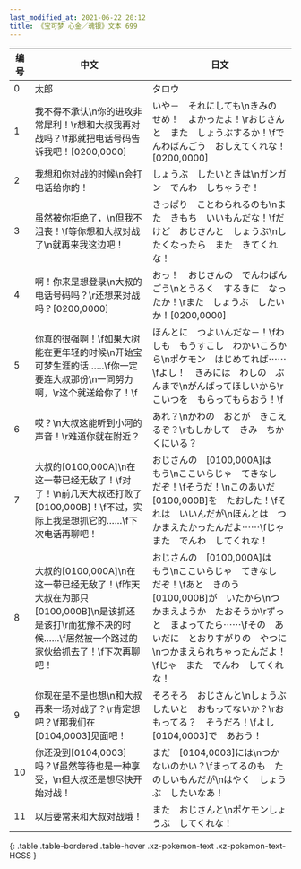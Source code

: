 ```yaml
---
last_modified_at: 2021-06-22 20:12
title: 《宝可梦 心金／魂银》文本 699
---
```

| 编号 | 中文 | 日文 |
| ---- | ---- | ---- |
| 0 | 太郎 | タロウ |
| 1 | 我不得不承认\n你的进攻非常犀利！\r想和大叔我再对战吗？\f那就把电话号码告诉我吧！[0200,0000] | いや－　それにしても\nきみの　せめ！　よかったよ！\rおじさんと　また　しょうぶするか！\fでんわばんごう　おしえてくれな！[0200,0000] |
| 2 | 我想和你对战的时候\n会打电话给你的！ | しょうぶ　したいときは\nガンガン　でんわ　しちゃうぞ！ |
| 3 | 虽然被你拒绝了，\n但我不沮丧！\f等你想和大叔对战了\n就再来我这边吧！ | きっぱり　ことわられるのも\nまた　きもち　いいもんだな！\fだけど　おじさんと　しょうぶ\nしたくなったら　また　きてくれな！ |
| 4 | 啊！你来是想登录\n大叔的电话号码吗？\r还想来对战吗？[0200,0000] | おっ！　おじさんの　でんわばんごう\nとうろく　するきに　なったか！\rまた　しょうぶ　したいか！[0200,0000] |
| 5 | 你真的很强啊！\f如果大树能在更年轻的时候\n开始宝可梦生涯的话……\f你一定要连大叔那份\n一同努力啊，\r这个就送给你了！\f | ほんとに　つよいんだな－！\fわしも　もうすこし　わかいころから\nポケモン　はじめてれば⋯⋯\fよし！　きみには　わしの　ぶんまで\nがんばってほしいから\rこいつを　もらってもらおう！\f |
| 6 | 哎？\n大叔这能听到小河的声音！\r难道你就在附近？ | あれ？\nかわの　おとが　きこえるぞ？\rもしかして　きみ　ちかくにいる？ |
| 7 | 大叔的[0100,000A]\n在这一带已经无敌了！\f对了！\n前几天大叔还打败了[0100,000B]！\f不过，实际上我是想抓它的……\f下次电话再聊吧！ | おじさんの　[0100,000A]は　もう\nここいらじゃ　てきなし　だぞ！\fそうだ！\nこのあいだ　[0100,000B]を　たおした！\fそれは　いいんだが\nほんとは　つかまえたかったんだよ⋯⋯\fじゃ　また　でんわ　してくれな！ |
| 8 | 大叔的[0100,000A]\n在这一带已经无敌了！\f昨天大叔在为那只[0100,000B]\n是该抓还是该打\r而犹豫不决的时候……\f居然被一个路过的家伙给抓去了！\f下次再聊吧！ | おじさんの　[0100,000A]は　もう\nここいらじゃ　てきなし　だぞ！\fあと　きのう　[0100,000B]が　いたから\nつかまえようか　たおそうか\rずっと　まよってたら⋯⋯\fその　あいだに　とおりすがりの　やつに\nつかまえられちゃったんだよ！\fじゃ　また　でんわ　してくれな！ |
| 9 | 你现在是不是也想\n和大叔再来一场对战了？\r肯定想吧？\f那我们在[0104,0003]见面吧！ | そろそろ　おじさんと\nしょうぶ　したいと　おもってないか？\rおもってる？　そうだろ！\fよし　[0104,0003]で　あおう！ |
| 10 | 你还没到[0104,0003]吗？\f虽然等待也是一种享受，\n但大叔还是想尽快开始对战！ | まだ　[0104,0003]には\nつかないのかい？\fまってるのも　たのしいもんだが\nはやく　しょうぶ　したいなあ！ |
| 11 | 以后要常来和大叔对战哦！ | また　おじさんと\nポケモンしょうぶ　してくれな！ |
{: .table .table-bordered .table-hover .xz-pokemon-text .xz-pokemon-text-HGSS }